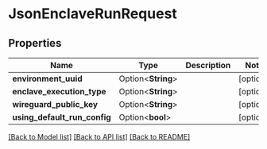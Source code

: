 # JsonEnclaveRunRequest

## Properties

Name | Type | Description | Notes
------------ | ------------- | ------------- | -------------
**environment_uuid** | Option<**String**> |  | [optional]
**enclave_execution_type** | Option<**String**> |  | [optional]
**wireguard_public_key** | Option<**String**> |  | [optional]
**using_default_run_config** | Option<**bool**> |  | [optional]

[[Back to Model list]](../README.md#documentation-for-models) [[Back to API list]](../README.md#documentation-for-api-endpoints) [[Back to README]](../README.md)


